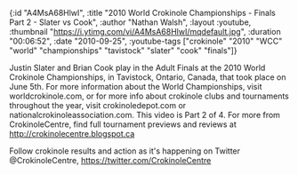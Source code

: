 {:id "A4MsA68HlwI",
 :title
 "2010 World Crokinole Championships - Finals Part 2 - Slater vs Cook",
 :author "Nathan Walsh",
 :layout :youtube,
 :thumbnail "https://i.ytimg.com/vi/A4MsA68HlwI/mqdefault.jpg",
 :duration "00:06:52",
 :date "2010-09-25",
 :youtube-tags
 ["crokinole"
  "2010"
  "WCC"
  "world"
  "championships"
  "tavistock"
  "slater"
  "cook"
  "finals"]}


Justin Slater and Brian Cook play in the Adult Finals at the 2010 World Crokinole Championships, in Tavistock, Ontario, Canada, that took place on June 5th. For more information about the World Championships, visit worldcrokinole.com, or for more info about crokinole clubs and tournaments throughout the year, visit crokinoledepot.com or nationalcrokinoleassociation.com. This video is Part 2 of 4. For more from CrokinoleCentre, find full tournament previews and reviews at http://crokinolecentre.blogspot.ca

Follow crokinole results and action as it's happening on Twitter @CrokinoleCentre, https://twitter.com/CrokinoleCentre
